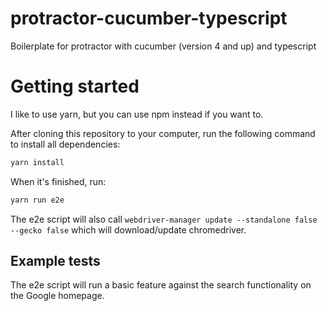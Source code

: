 # protractor-cucumber-typescript
Boilerplate for protractor with cucumber (version 4 and up) and typescript

# Getting started
I like to use yarn, but you can use npm instead if you want to.

After cloning this repository to your computer, run the following command to install all dependencies:
```bash
yarn install
```

When it's finished, run:
```bash
yarn run e2e
```

The e2e script will also call `webdriver-manager update --standalone false --gecko false` which will download/update
chromedriver.

## Example tests
The e2e script will run a basic feature against the search functionality on the Google homepage.
